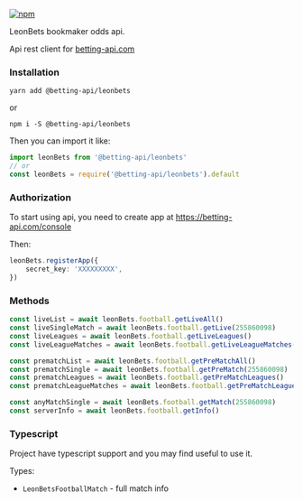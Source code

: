 [![npm](https://img.shields.io/npm/v/@betting-api/leonbets)](https://www.npmjs.com/package/@betting-api/leonbets)

LeonBets bookmaker odds api. 

Api rest client for [betting-api.com](https://betting-api.com)

### Installation

`yarn add @betting-api/leonbets`

or

`npm i -S @betting-api/leonbets`


Then you can import it like:

```typescript
import leonBets from '@betting-api/leonbets'
// or
const leonBets = require('@betting-api/leonbets').default
```


### Authorization

To start using api, you need to create app at 
https://betting-api.com/console

Then:

```typescript
leonBets.registerApp({
    secret_key: 'XXXXXXXXX',
})
```


### Methods

```typescript
const liveList = await leonBets.football.getLiveAll()
const liveSingleMatch = await leonBets.football.getLive(255860098)
const liveLeagues = await leonBets.football.getLiveLeagues()
const liveLeagueMatches = await leonBets.football.getLiveLeagueMatches(91)

const prematchList = await leonBets.football.getPreMatchAll()
const prematchSingle = await leonBets.football.getPreMatch(255860098)
const prematchLeagues = await leonBets.football.getPreMatchLeagues()
const prematchLeagueMatches = await leonBets.football.getPreMatchLeagueMatches(91)

const anyMatchSingle = await leonBets.football.getMatch(255860098)
const serverInfo = await leonBets.football.getInfo()
```



### Typescript

Project have typescript support and you may find useful to use it.

Types:
- `LeonBetsFootballMatch` - full match info
